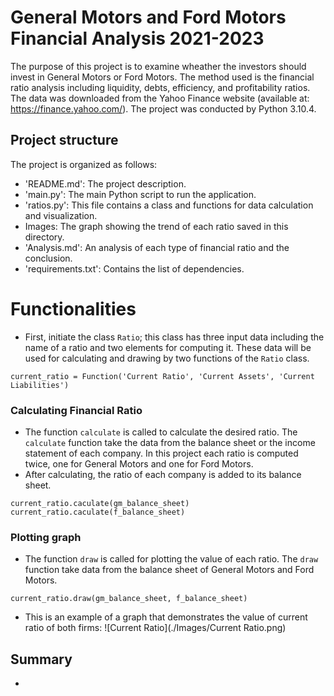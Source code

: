 # General Motors and Ford Motors Financial Analysis 2021-2023

The purpose of this project is to examine wheather the investors should invest in
General Motors or Ford Motors. The method used is the financial ratio analysis 
including liquidity, debts, efficiency, and profitability ratios. The data was downloaded
from the Yahoo Finance website (available at: https://finance.yahoo.com/). The project was conducted
by Python 3.10.4.

## Project structure
The project is organized as follows:

- 'README.md': The project description.
- 'main.py': The main Python script to run the application.
- 'ratios.py': This file contains a class and functions for data calculation and visualization.
- Images: The graph showing the trend of each ratio saved in this directory.
- 'Analysis.md': An analysis of each type of financial ratio and the conclusion.
- 'requirements.txt': Contains the list of dependencies.

# Functionalities
- First, initiate the class `Ratio`; this class has three input data including the name of a ratio and two elements 
for computing it. These data will be used for calculating and drawing by two functions of the `Ratio` class.
```commandline
current_ratio = Function('Current Ratio', 'Current Assets', 'Current Liabilities')
```
### Calculating Financial Ratio

- The function `calculate` is called to calculate the desired ratio. The `calculate` function take the data from the 
balance sheet or the income statement of each company. In this project each ratio is computed twice, one for General 
Motors and one for Ford Motors.
- After calculating, the ratio of each company is added to its balance sheet.
```commandline
current_ratio.caculate(gm_balance_sheet)
current_ratio.caculate(f_balance_sheet)
```

### Plotting graph
- The function `draw` is called for plotting the value of each ratio. The `draw` function take data from the balance
sheet of General Motors and Ford Motors.
```commandline
current_ratio.draw(gm_balance_sheet, f_balance_sheet)
```
- This is an example of a graph that demonstrates the value of current ratio of both firms:
![Current Ratio](./Images/Current Ratio.png)

## Summary
- 
